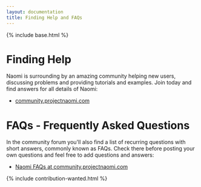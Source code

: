 ```yaml
---
layout: documentation
title: Finding Help and FAQs
---
```


{% include base.html %}

# Finding Help

Naomi is surrounding by an amazing community helping new users, discussing problems and providing tutorials and examples.
Join today and find answers for all details of Naomi:

* [community.projectnaomi.com](https://community.projectnaomi.com)

# FAQs - Frequently Asked Questions

In the community forum you'll also find a list of recurring questions with short answers, commonly known as FAQs.
Check there before posting your own questions and feel free to add questions and answers:

* [Naomi FAQs at community.projectnaomi.com](https://community.projectnaomi.com/t/frequently-asked-questions/17727)

{% include contribution-wanted.html %}
